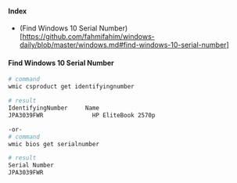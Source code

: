 #### Index
- (Find Windows 10 Serial Number)[https://github.com/fahmifahim/windows-daily/blob/master/windows.md#find-windows-10-serial-number]


#### Find Windows 10 Serial Number
```bash
# command
wmic csproduct get identifyingnumber

# result
IdentifyingNumber     Name
JPA3039FWR              HP EliteBook 2570p

-or-
# command 
wmic bios get serialnumber

# result
Serial Number
JPA3039FWR

```
